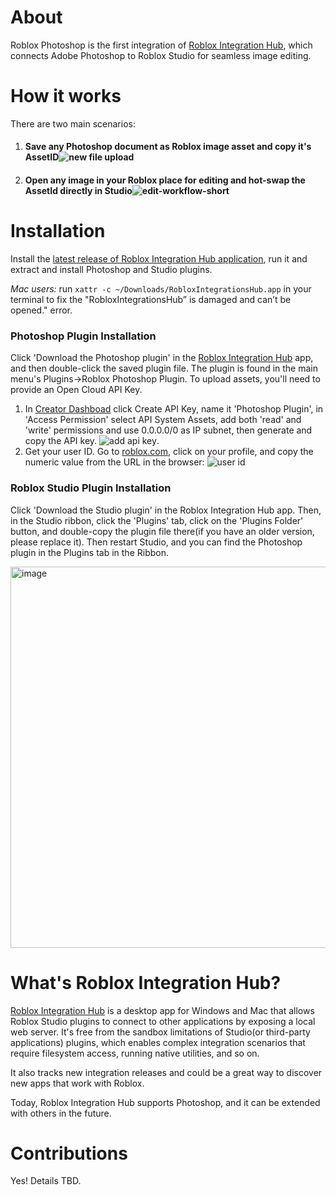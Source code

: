 # About 
Roblox Photoshop is the first integration of [Roblox Integration Hub](https://github.com/roblox-integrations/roblox-photoshop?tab=readme-ov-file#whats-roblox-integration-hub), which connects Adobe Photoshop to Roblox Studio for seamless image editing. 

# How it works 
There are two main scenarios: 
1. #### Save any Photoshop document as Roblox image asset and copy it's AssetID![new file upload](https://github.com/roblox-integrations/roblox-photoshop/assets/3534732/98dfb785-8605-4bc0-88d7-951657669bef)

2. #### Open any image in your Roblox place for editing and hot-swap the AssetId directly in Studio![edit-workflow-short](https://github.com/roblox-integrations/roblox-photoshop/assets/3534732/3587c100-65ed-47a0-baa7-246092f9bd06)





# Installation 
Install the [latest release of  Roblox Integration Hub application]([http://example.com](https://github.com/roblox-integrations/roblox-photoshop/releases/latest)), run it and extract and install Photoshop and Studio plugins. 

_Mac users:_ run ``` xattr -c ~/Downloads/RobloxIntegrationsHub.app ``` in your terminal to fix the "RobloxIntegrationsHub” is damaged and can’t be opened." error.   

### Photoshop Plugin Installation 
Click 'Download the Photoshop plugin' in the [Roblox Integration Hub]([http://example.com](https://github.com/roblox-integrations/roblox-photoshop/releases/latest)) app, and then double-click the saved plugin file. The plugin is found in the main menu's Plugins->Roblox Photoshop Plugin. 
To upload assets, you'll need to provide an Open Cloud API Key. 
1. In [Creator Dashboad](https://create.roblox.com/dashboard/credentials?activeTab=ApiKeysTab) click Create API Key, name it 'Photoshop Plugin', in 'Access Permission' select API System Assets, add both 'read' and 'write' permissions and use 0.0.0.0/0 as IP subnet, then generate and copy the API key. ![add api key](https://github.com/roblox-integrations/roblox-photoshop/assets/3534732/6bca3e51-ea31-40b3-8ca2-de75fc9f8bab).
2. Get your user ID. Go to [roblox.com](htts://roblox.com), click on your profile, and copy the numeric value from the URL in the browser: ![user id](https://github.com/roblox-integrations/roblox-photoshop/assets/3534732/648b7a07-2637-474b-92c9-662efb0f399d)





### Roblox Studio Plugin Installation 
Click 'Download the Studio plugin' in the Roblox Integration Hub app. Then, in the Studio ribbon, click the 'Plugins' tab, click on the 'Plugins Folder' button, and double-copy the plugin file there(if you have an older version, please replace it). Then restart Studio, and you can find the Photoshop plugin in the Plugins tab in the Ribbon.

<img width="610" alt="image" src="https://github.com/roblox-integrations/roblox-photoshop/assets/3534732/967ba33c-b856-4c6a-96f9-14090fd08f6e">

# What's Roblox Integration Hub?

[Roblox Integration Hub](https://github.com/roblox-integrations/roblox-photoshop/releases/latest) is a desktop app for Windows and Mac that allows Roblox Studio plugins to connect to other applications by exposing a local web server. It's free from the sandbox limitations of Studio(or third-party applications) plugins, which enables complex integration scenarios that require filesystem access, running native utilities, and so on.

It also tracks new integration releases and could be a great way to discover new apps that work with Roblox.  

Today, Roblox Integration Hub supports Photoshop, and it can be extended with others in the future.

# Contributions
Yes! Details TBD. 

